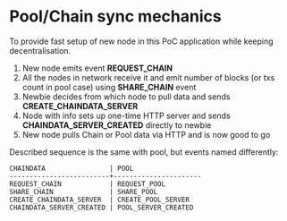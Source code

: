# Pool/Chain sync mechanics

To provide fast setup of new node in this PoC application while keeping decentralisation.

1. New node emits event **REQUEST_CHAIN**
2. All the nodes in network receive it and emit number of blocks (or txs count in pool case) using **SHARE_CHAIN** event
3. Newbie decides from which node to pull data and sends **CREATE_CHAINDATA_SERVER**
4. Node with info sets up one-time HTTP server and sends **CHAINDATA_SERVER_CREATED** directly to newbie
5. New node pulls Chain or Pool data via HTTP and is now good to go

Described sequence is the same with pool, but events named differently:

```
CHAINDATA                | POOL
-------------------------+----------------------
REQUEST_CHAIN            | REQUEST_POOL
SHARE_CHAIN              | SHARE_POOL
CREATE_CHAINDATA_SERVER  | CREATE_POOL_SERVER
CHAINDATA_SERVER_CREATED | POOL_SERVER_CREATED
```
